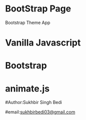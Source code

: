 
# BootStrap Page

Bootstrap Theme App

  # Vanilla Javascript
  
  # Bootstrap 
  
  # animate.js
  
  #Author:Sukhbir Singh Bedi
  
  #email:sukhbirbedi03@gmail.com

